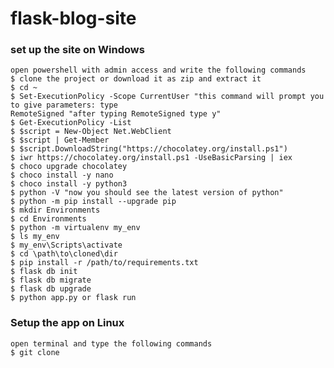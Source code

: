 # flask-blog-site
### set up the site on Windows 
    open powershell with admin access and write the following commands
    $ clone the project or download it as zip and extract it
    $ cd ~
    $ Set-ExecutionPolicy -Scope CurrentUser "this command will prompt you to give parameters: type
    RemoteSigned "after typing RemoteSigned type y"
    $ Get-ExecutionPolicy -List
    $ $script = New-Object Net.WebClient
    $ $script | Get-Member
    $ $script.DownloadString("https://chocolatey.org/install.ps1")
    $ iwr https://chocolatey.org/install.ps1 -UseBasicParsing | iex
    $ choco upgrade chocolatey
    $ choco install -y nano
    $ choco install -y python3
    $ python -V "now you should see the latest version of python"
    $ python -m pip install --upgrade pip
    $ mkdir Environments
    $ cd Environments
    $ python -m virtualenv my_env
    $ ls my_env
    $ my_env\Scripts\activate
    $ cd \path\to\cloned\dir 
    $ pip install -r /path/to/requirements.txt
    $ flask db init
    $ flask db migrate
    $ flask db upgrade
    $ python app.py or flask run
  
### Setup the app on Linux 
    open terminal and type the following commands 
    $ git clone 
